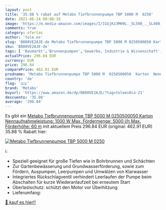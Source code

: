 ```yaml
---
layout: post
title: '35.88 % rabat auf Metabo Tiefbrunnenpumpe TBP 5000 M  0250'
date: 2021-06-24 00:08:10
image: 'https://m.media-amazon.com/images/I/31GjKz3MH9L._SL500_._SL400_.jpg'
comments: true
category: ofertas
author: 'tole.es'
slug: 'B000VE2AJE-de Metabo Tiefbrunnenpumpe TBP 5000 M 0250500050 Karton...'
sku: 'B000VE2AJE-de'
tags: [ 'Baumarkt','Brunnenpumpen','Gewerbe, Industrie & Wissenschaft','Industrielle Hydraulik & Pneumatik','Pumpen & Zubehör','Sanitär','Wasserpumpen & Zubehör','metabo', ]
actualPrice: 296.84 EUR
currency: EUR
price: 296.84
comparePrice: 462.91 EUR
prodname: 'Metabo Tiefbrunnenpumpe TBP 5000 M  0250500050  Karton  Nennaufnahmeleistung: 1000 W  Max. Fördermenge: 5000 l/h  Max. Förderhöhe: 60 m'
country: 'de'
flag: '🇩🇪'
brand: 'Metabo'
buyurl: 'https://www.amazon.de/dp/B000VE2AJE/?tag=tolees0ca-21'
descuento: '35.88'
average: '296.84'
---
```


Es gibt ein [Metabo Tiefbrunnenpumpe TBP 5000 M  0250500050  Karton  Nennaufnahmeleistung: 1000 W  Max. Fördermenge: 5000 l/h  Max. Förderhöhe: 60 m](https://www.amazon.de/dp/B000VE2AJE/?tag=tolees0ca-21) mit aktuellem Preis 296.84 EUR (original: 462.91 EUR) 35.88 % Rabatt hier:

[![Metabo Tiefbrunnenpumpe TBP 5000 M  0250](https://m.media-amazon.com/images/I/31GjKz3MH9L._SL500_._SL400_.jpg)](https://www.amazon.de/dp/B000VE2AJE/?tag=tolees0ca-21)

ℹ️:

- Speziell geeignet für große Tiefen wie in Bohrbrunnen und Schächten
- Zur Gartenbewässerung und Grundwasserförderung, sowie zum Fördern, Auspumpen, Leerpumpen und Umwälzen von Klarwasser
- Integriertes Rückschlagventil verhindert Leerlaufen der Pumpe beim Abschalten für kurze Wiederanlaufzeit bei erneutem Start
- Überlastschutz: schützt den Motor vor Überhitzung
- Lieferumfang:

[🛒 kauf es hier!!](https://www.amazon.de/dp/B000VE2AJE/?tag=tolees0ca-21)
